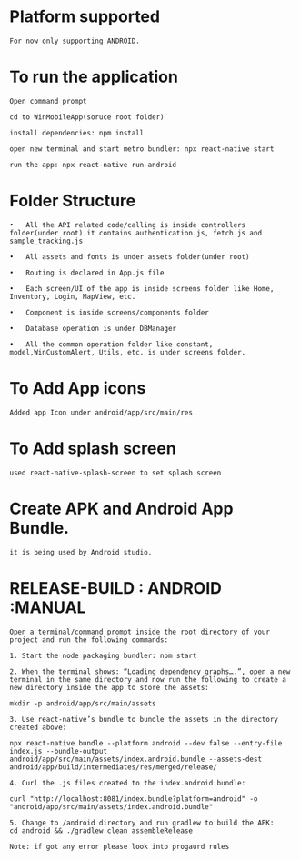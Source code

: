 #  Platform supported

    For now only supporting ANDROID.

#   To run the application 

    Open command prompt

    cd to WinMobileApp(soruce root folder)  

    install dependencies: npm install

    open new terminal and start metro bundler: npx react-native start

    run the app: npx react-native run-android

#   Folder Structure 

    •   All the API related code/calling is inside controllers folder(under root).it contains authentication.js, fetch.js and sample_tracking.js

    •   All assets and fonts is under assets folder(under root)

    •   Routing is declared in App.js file

    •   Each screen/UI of the app is inside screens folder like Home, Inventory, Login, MapView, etc.

    •   Component is inside screens/components folder

    •   Database operation is under DBManager

    •   All the common operation folder like constant, model,WinCustomAlert, Utils, etc. is under screens folder.

    
 # To Add App icons

    Added app Icon under android/app/src/main/res

  # To Add splash screen
    
    used react-native-splash-screen to set splash screen

  # Create APK and Android App Bundle.

    it is being used by Android studio.

  # RELEASE-BUILD : ANDROID :MANUAL

    Open a terminal/command prompt inside the root directory of your project and run the following commands:

    1. Start the node packaging bundler: npm start

    2. When the terminal shows: “Loading dependency graphs….”, open a new terminal in the same directory and now run the following to create a new directory inside the app to store the assets:

    mkdir -p android/app/src/main/assets

    3. Use react-native’s bundle to bundle the assets in the directory created above:

    npx react-native bundle --platform android --dev false --entry-file index.js --bundle-output android/app/src/main/assets/index.android.bundle --assets-dest android/app/build/intermediates/res/merged/release/

    4. Curl the .js files created to the index.android.bundle:

    curl "http://localhost:8081/index.bundle?platform=android" -o "android/app/src/main/assets/index.android.bundle"

    5. Change to /android directory and run gradlew to build the APK:
    cd android && ./gradlew clean assembleRelease

    Note: if got any error please look into progaurd rules

